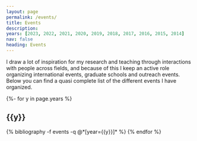 ```yaml
---
layout: page
permalink: /events/
title: Events
description:  
years: [2023, 2022, 2021, 2020, 2019, 2018, 2017, 2016, 2015, 2014]
nav: false
heading: Events
---
```



<div class="publications">


 
I draw a lot of inspiration for my research and teaching through interactions with people across fields, and because of this I keep an active role organizing international events, graduate schools and outreach events. Below you can find a quasi complete list of the different events I have organized.  


{%- for y in page.years %}
  <h2 class="year">{{y}}</h2>
  {% bibliography -f events -q @*[year={{y}}]* %}
{% endfor %}

</div>
